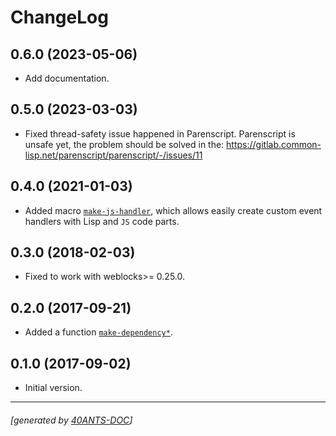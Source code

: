 <a id="x-28REBLOCKS-PARENSCRIPT-DOCS-2FCHANGELOG-3A-40CHANGELOG-2040ANTS-DOC-2FLOCATIVES-3ASECTION-29"></a>

# ChangeLog

<a id="x-28REBLOCKS-PARENSCRIPT-DOCS-2FCHANGELOG-3A-3A-7C0-2E6-2E0-7C-2040ANTS-DOC-2FLOCATIVES-3ASECTION-29"></a>

## 0.6.0 (2023-05-06)

* Add documentation.

<a id="x-28REBLOCKS-PARENSCRIPT-DOCS-2FCHANGELOG-3A-3A-7C0-2E5-2E0-7C-2040ANTS-DOC-2FLOCATIVES-3ASECTION-29"></a>

## 0.5.0 (2023-03-03)

* Fixed thread-safety issue happened in Parenscript.
Parenscript is unsafe yet, the problem should be solved in the:
https://gitlab.common-lisp.net/parenscript/parenscript/-/issues/11

<a id="x-28REBLOCKS-PARENSCRIPT-DOCS-2FCHANGELOG-3A-3A-7C0-2E4-2E0-7C-2040ANTS-DOC-2FLOCATIVES-3ASECTION-29"></a>

## 0.4.0 (2021-01-03)

* Added macro [`make-js-handler`][3513], which allows easily create custom
event handlers with Lisp and `JS` code parts.

<a id="x-28REBLOCKS-PARENSCRIPT-DOCS-2FCHANGELOG-3A-3A-7C0-2E3-2E0-7C-2040ANTS-DOC-2FLOCATIVES-3ASECTION-29"></a>

## 0.3.0 (2018-02-03)

* Fixed to work with weblocks>= 0.25.0.

<a id="x-28REBLOCKS-PARENSCRIPT-DOCS-2FCHANGELOG-3A-3A-7C0-2E2-2E0-7C-2040ANTS-DOC-2FLOCATIVES-3ASECTION-29"></a>

## 0.2.0 (2017-09-21)

* Added a function [`make-dependency*`][8b74].

<a id="x-28REBLOCKS-PARENSCRIPT-DOCS-2FCHANGELOG-3A-3A-7C0-2E1-2E0-7C-2040ANTS-DOC-2FLOCATIVES-3ASECTION-29"></a>

## 0.1.0 (2017-09-02)

* Initial version.


[8b74]: https://40ants.com/reblocks-parenscript/#x-28REBLOCKS-PARENSCRIPT-3AMAKE-DEPENDENCY-2A-20FUNCTION-29
[3513]: https://40ants.com/reblocks-parenscript/#x-28REBLOCKS-PARENSCRIPT-3AMAKE-JS-HANDLER-20-2840ANTS-DOC-2FLOCATIVES-3AMACRO-29-29

* * *
###### [generated by [40ANTS-DOC](https://40ants.com/doc/)]
